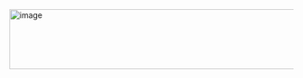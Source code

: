 <img width="824" height="107" alt="image" src="https://github.com/user-attachments/assets/1944d03b-67db-4209-a247-a37a98bd09a7" />
